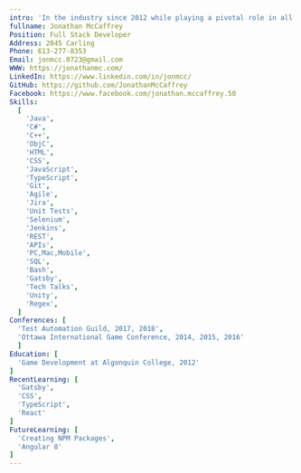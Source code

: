 ```yaml
---
intro: 'In the industry since 2012 while playing a pivotal role in all aspects of our software stack while developing native iOS and Android applications. Worked on several projects from design to release, and improved products with features and patches based on customer feedback and data. Moved on to maintaining clients APIs, test automation, tooling, and customer success, on cloud-based technology.'
fullname: Jonathan McCaffrey
Position: Full Stack Developer
Address: 2045 Carling
Phone: 613-277-8353
Email: jonmcc.0723@gmail.com
WWW: https://jonathanmc.com/
LinkedIn: https://www.linkedin.com/in/jonmcc/
GitHub: https://github.com/JonathanMcCaffrey
Facebook: https://www.facebook.com/jonathan.mccaffrey.50
Skills:
  [
    'Java',
    'C#',
    'C++',
    'ObjC',
    'HTML',
    'CSS',
    'JavaScript',
    'TypeScript',
    'Git',
    'Agile',
    'Jira',
    'Unit Tests',
    'Selenium',
    'Jenkins',
    'REST',
    'APIs',
    'PC,Mac,Mobile',
    'SQL',
    'Bash',
    'Gatsby',
    'Tech Talks',
    'Unity',
    'Regex',
  ]
Conferences: [ 
  'Test Automation Guild, 2017, 2018',
  'Ottawa International Game Conference, 2014, 2015, 2016'
  ]
Education: [   
  'Game Development at Algonquin College, 2012'
]
RecentLearning: [   
  'Gatsby',
  'CSS',
  'TypeScript',
  'React'
]
FutureLearning: [
  'Creating NPM Packages',
  'Angular 8'
]
---
```

